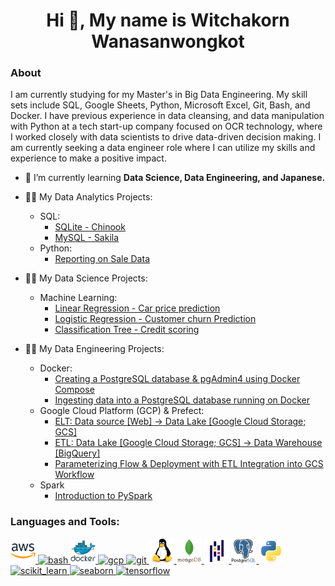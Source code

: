 <h1 align="center">Hi 👋, My name is Witchakorn Wanasanwongkot</h1>

<h3 align="left">About</h3>

I am currently studying for my Master's in Big Data Engineering. My skill sets include SQL, Google Sheets, Python, Microsoft Excel, Git, Bash, and Docker. I have previous experience in data cleansing, and data manipulation with Python at a tech start-up company focused on OCR technology, where I worked closely with data scientists to drive data-driven decision making. I am currently seeking a data engineer role where I can utilize my skills and experience to make a positive impact.

- 🧠 I’m currently learning **Data Science, Data Engineering, and Japanese.**

- 👨‍💻 My Data Analytics Projects:
    -  SQL:
        - [SQLite - Chinook](https://github.com/NutBodyslam053/NutBodyslam053/blob/main/SQL/sqlite-chinook.ipynb)
        - [MySQL - Sakila](https://github.com/NutBodyslam053/NutBodyslam053/blob/main/SQL/mysql-sakila.ipynb)
    -  Python:
        - [Reporting on Sale Data](https://github.com/NutBodyslam053/NutBodyslam053/blob/main/Python/Reporting%20on%20Sale%20Data.ipynb)

- 👨‍💻 My Data Science Projects:
    -  Machine Learning:
        -  [Linear Regression - Car price prediction](https://github.com/NutBodyslam053/MLzoomcamp/blob/main/01-LinearRegression/01-carprice.ipynb)
        -  [Logistic Regression - Customer churn Prediction](https://github.com/NutBodyslam053/MLzoomcamp/blob/main/02-LogisticRegression/02-churn.ipynb)
        -  [Classification Tree - Credit scoring](https://github.com/NutBodyslam053/MLzoomcamp/blob/main/04-ClassificationTree/05-credit_scoring.ipynb)

- 👨‍💻 My Data Engineering Projects:
    - Docker:
        - [Creating a PostgreSQL database & pgAdmin4 using Docker Compose](https://github.com/NutBodyslam053/DEzoomcamp/blob/main/2_docker_sql/docker-compose.yaml)
        - [Ingesting data into a PostgreSQL database running on Docker](https://github.com/NutBodyslam053/DEzoomcamp/blob/main/2_docker_sql/ingest-data.py)
    - Google Cloud Platform (GCP) & Prefect:
        - [ELT: Data source [Web] -> Data Lake [Google Cloud Storage; GCS]](https://github.com/NutBodyslam053/DEzoomcamp/blob/main/3_prefect_gcp/flows/02_gcp/elt_web_to_gcs.py)
        - [ETL: Data Lake [Google Cloud Storage; GCS] -> Data Warehouse [BigQuery]](https://github.com/NutBodyslam053/DEzoomcamp/blob/main/3_prefect_gcp/flows/02_gcp/etl_gcs_to_bq.py)
        - [Parameterizing Flow & Deployment with ETL Integration into GCS Workflow](https://github.com/NutBodyslam053/DEzoomcamp/blob/main/3_prefect_gcp/flows/03_deployments/parameterized_flow.py)
    - Spark
        - [Introduction to PySpark](https://github.com/NutBodyslam053/NutBodyslam053/blob/main/Spark/PySpark.ipynb)

<h3 align="left">Languages and Tools:</h3>
<p align="left"> <a href="https://aws.amazon.com" target="_blank" rel="noreferrer"> <img src="https://raw.githubusercontent.com/devicons/devicon/master/icons/amazonwebservices/amazonwebservices-original-wordmark.svg" alt="aws" width="40" height="40"/> </a> <a href="https://www.gnu.org/software/bash/" target="_blank" rel="noreferrer"> <img src="https://www.vectorlogo.zone/logos/gnu_bash/gnu_bash-icon.svg" alt="bash" width="40" height="40"/> </a> <a href="https://www.docker.com/" target="_blank" rel="noreferrer"> <img src="https://raw.githubusercontent.com/devicons/devicon/master/icons/docker/docker-original-wordmark.svg" alt="docker" width="40" height="40"/> </a> <a href="https://cloud.google.com" target="_blank" rel="noreferrer"> <img src="https://www.vectorlogo.zone/logos/google_cloud/google_cloud-icon.svg" alt="gcp" width="40" height="40"/> </a> <a href="https://git-scm.com/" target="_blank" rel="noreferrer"> <img src="https://www.vectorlogo.zone/logos/git-scm/git-scm-icon.svg" alt="git" width="40" height="40"/> </a> <a href="https://www.linux.org/" target="_blank" rel="noreferrer"> <img src="https://raw.githubusercontent.com/devicons/devicon/master/icons/linux/linux-original.svg" alt="linux" width="40" height="40"/> </a> <a href="https://www.mongodb.com/" target="_blank" rel="noreferrer"> <img src="https://raw.githubusercontent.com/devicons/devicon/master/icons/mongodb/mongodb-original-wordmark.svg" alt="mongodb" width="40" height="40"/> </a> <a href="https://pandas.pydata.org/" target="_blank" rel="noreferrer"> <img src="https://raw.githubusercontent.com/devicons/devicon/2ae2a900d2f041da66e950e4d48052658d850630/icons/pandas/pandas-original.svg" alt="pandas" width="40" height="40"/> </a> <a href="https://www.postgresql.org" target="_blank" rel="noreferrer"> <img src="https://raw.githubusercontent.com/devicons/devicon/master/icons/postgresql/postgresql-original-wordmark.svg" alt="postgresql" width="40" height="40"/> </a> <a href="https://www.python.org" target="_blank" rel="noreferrer"> <img src="https://raw.githubusercontent.com/devicons/devicon/master/icons/python/python-original.svg" alt="python" width="40" height="40"/> </a> <a href="https://scikit-learn.org/" target="_blank" rel="noreferrer"> <img src="https://upload.wikimedia.org/wikipedia/commons/0/05/Scikit_learn_logo_small.svg" alt="scikit_learn" width="40" height="40"/> </a> <a href="https://seaborn.pydata.org/" target="_blank" rel="noreferrer"> <img src="https://seaborn.pydata.org/_images/logo-mark-lightbg.svg" alt="seaborn" width="40" height="40"/> </a> <a href="https://www.tensorflow.org" target="_blank" rel="noreferrer"> <img src="https://www.vectorlogo.zone/logos/tensorflow/tensorflow-icon.svg" alt="tensorflow" width="40" height="40"/> </a> </p>
